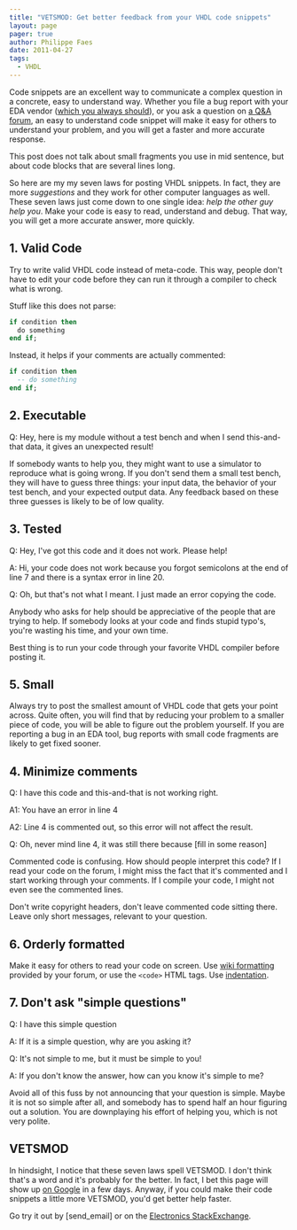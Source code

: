 ```yaml
---
title: "VETSMOD: Get better feedback from your VHDL code snippets"
layout: page 
pager: true
author: Philippe Faes
date: 2011-04-27
tags: 
  - VHDL
---
```

Code snippets are an excellent way to communicate a complex question in a concrete, easy to understand way. 
Whether you file a bug report with your EDA vendor ([which you always should](/tech/vhdl-recursion-and-useful-error-messages.html)), or you ask a question on <a href="http://stackexchange.com/filters/5287/digital-design">a Q&A forum</a>, an easy to understand code snippet will make it easy for others to understand your problem, and you will get a faster and more accurate response.

This post does not talk about small fragments you use in mid sentence, but about code blocks that are several lines long.

So here are my my seven laws for posting VHDL snippets. In fact, they are more <em>suggestions</em> and they work for other computer languages as well. These seven laws just come down to one single idea: <em>help the other guy help you</em>. Make your code is easy to read, understand and debug. That way, you will get a more accurate answer, more quickly.

## 1. Valid Code

Try to write valid VHDL code instead of meta-code. This way, people don't have to edit your code before they can run it through a compiler to check what is wrong.

Stuff like this does not parse:
```vhdl
if condition then
  do something
end if;
```
Instead, it helps if your comments are actually commented:
```vhdl
if condition then
  -- do something
end if;
```

## 2. Executable

Q: Hey, here is my module without a test bench and when I send this-and-that data, it gives an unexpected result!

If somebody wants to help you, they might want to use a simulator to reproduce what is going wrong. If you don't send them a small test bench, they will have to guess three things: your input data, the behavior of your test bench, and your expected output data. Any feedback based on these three guesses is likely to be of low quality.

## 3. Tested

Q: Hey, I've got this code and it does not work. Please help!

A: Hi, your code does not work because you forgot semicolons at the end of line 7 and there is a syntax error in line 20.

Q: Oh, but that's not what I meant. I just made an error copying the code.

Anybody who asks for help should be appreciative of the people that are trying to help. If somebody looks at your code and finds stupid typo's, you're wasting his time, and your own time.

Best thing is to run your code through your favorite VHDL compiler before posting it.

## 5. Small

Always try to post the smallest amount of VHDL code that gets your point across. Quite often, you will find that by reducing your problem to a smaller piece of code, you will be able to figure out the problem yourself. If you are reporting a bug in an EDA tool, bug reports with small code fragments are likely to get fixed sooner. 

## 4. Minimize comments

Q: I have this code and this-and-that is not working right.

A1: You have an error in line 4

A2: Line 4 is commented out, so this error will not affect the result.

Q: Oh, never mind line 4, it was still there because \[fill in some reason\]

Commented code is confusing. How should people interpret this code? If I read your code on the forum, I might miss the fact that it's commented and I start working through your comments. If I compile your code, I might not even see the commented lines.

Don't write copyright headers, don't leave commented code sitting there. Leave only short messages, relevant to your question.

## 6. Orderly formatted

Make it easy for others to read your code on screen. Use <a href="http://en.wikipedia.org/wiki/Wiki_markup">wiki formatting</a> provided by your forum, or use the `<code>` HTML tags. Use <a href="http://en.wikipedia.org/wiki/Indent_style">indentation</a>.

## 7. Don't ask "simple questions"

Q: I have this simple question

A: If it is a simple question, why are you asking it?

Q: It's not simple to me, but it must be simple to you!

A: If you don't know the answer, how can you know it's simple to me?

Avoid all of this fuss by not announcing that your question is simple. Maybe it is not so simple after all, and somebody has to spend half an hour figuring out a solution. You are downplaying his effort of helping you, which is not very polite.

## VETSMOD

In hindsight, I notice that these seven laws spell VETSMOD. I don't think that's a word and it's probably for the better. In fact, I bet this page will show up <a href="http://www.google.be/search?q=vetsmod">on Google</a> in a few days. Anyway, if you could make their code snippets a little more VETSMOD, you'd get better help faster.

Go try it out by [send_email] or on the <a href="http://electronics.stackexchange.com/questions/ask?tags=vhdl">Electronics StackExchange</a>.
